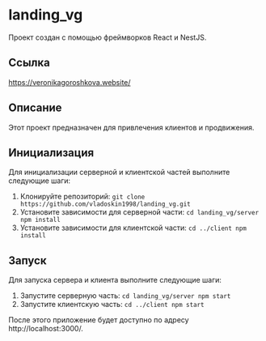 # landing_vg

Проект создан с помощью фреймворков React и NestJS.

## Ссылка
https://veronikagoroshkova.website/

## Описание

Этот проект предназначен для привлечения клиентов и продвижения.

## Инициализация

Для инициализации серверной и клиентской частей выполните следующие шаги:

1. Клонируйте репозиторий: `git clone https://github.com/vladoskin1998/landing_vg.git`
2. Установите зависимости для серверной части: `cd landing_vg/server npm install`
3. Установите зависимости для клиентской части: `cd ../client npm install`

## Запуск

Для запуска сервера и клиента выполните следующие шаги:

1. Запустите серверную часть: `cd landing_vg/server npm start`
2. Запустите клиентскую часть: `cd ../client npm start`

После этого приложение будет доступно по адресу http://localhost:3000/.